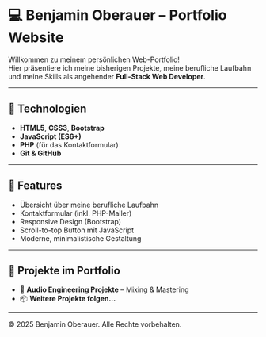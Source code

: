 
# 💻 Benjamin Oberauer – Portfolio Website

Willkommen zu meinem persönlichen Web-Portfolio!  
Hier präsentiere ich meine bisherigen Projekte, meine berufliche Laufbahn und meine Skills als angehender **Full-Stack Web Developer**.

---

## 🚀 Technologien

- **HTML5**, **CSS3**, **Bootstrap**
- **JavaScript (ES6+)**
- **PHP** (für das Kontaktformular)
- **Git & GitHub**

---


## 🧠 Features

- Übersicht über meine berufliche Laufbahn
- Kontaktformular (inkl. PHP-Mailer)
- Responsive Design (Bootstrap)
- Scroll-to-top Button mit JavaScript
- Moderne, minimalistische Gestaltung

---

## 🧩 Projekte im Portfolio

- 🎵 **Audio Engineering Projekte** – Mixing & Mastering
- 📦 **Weitere Projekte folgen...**

---

© 2025 Benjamin Oberauer. Alle Rechte vorbehalten.

